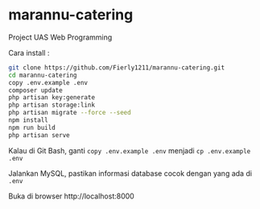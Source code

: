 # marannu-catering

Project UAS Web Programming

Cara install :

```bash
git clone https://github.com/Fierly1211/marannu-catering.git
cd marannu-catering
copy .env.example .env
composer update
php artisan key:generate
php artisan storage:link
php artisan migrate --force --seed
npm install
npm run build
php artisan serve
```

Kalau di Git Bash, ganti
`copy .env.example .env` menjadi
`cp .env.example .env`

Jalankan MySQL, pastikan informasi database cocok dengan yang ada di `.env`

Buka di browser http://localhost:8000
